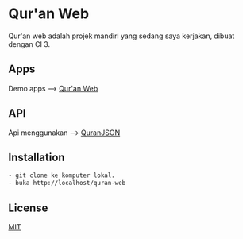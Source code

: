 # Qur'an Web

Qur'an web adalah projek mandiri yang sedang saya kerjakan, dibuat dengan CI 3.

## Apps
Demo apps --> [Qur'an Web](https://quran-web.yudapratama.com/)

## API
Api menggunakan --> [QuranJSON](https://github.com/penggguna/QuranJSON)

## Installation

```bash
- git clone ke komputer lokal.
- buka http://localhost/quran-web
```

## License
[MIT](https://choosealicense.com/licenses/mit/)
